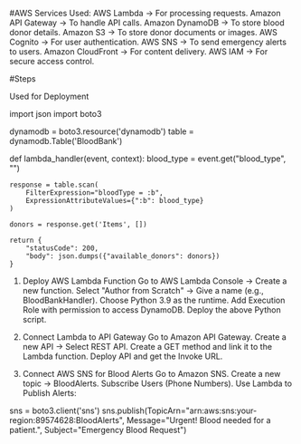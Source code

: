 #AWS Services Used:
AWS Lambda → For processing requests.
Amazon API Gateway → To handle API calls.
Amazon DynamoDB → To store blood donor details.
Amazon S3 → To store donor documents or images.
AWS Cognito → For user authentication.
AWS SNS → To send emergency alerts to users.
Amazon CloudFront → For content delivery.
AWS IAM → For secure access control.

#Steps

Used for Deployment

import json
import boto3

dynamodb = boto3.resource('dynamodb')
table = dynamodb.Table('BloodBank')

def lambda_handler(event, context):
    blood_type = event.get("blood_type", "")
    
   
    response = table.scan(
        FilterExpression="bloodType = :b",
        ExpressionAttributeValues={":b": blood_type}
    )

    donors = response.get('Items', [])
    
    return {
        "statusCode": 200,
        "body": json.dumps({"available_donors": donors})
    }



1. Deploy AWS Lambda Function
Go to AWS Lambda Console → Create a new function.
Select "Author from Scratch" → Give a name (e.g., BloodBankHandler).
Choose Python 3.9 as the runtime.
Add Execution Role with permission to access DynamoDB.
Deploy the above Python script.



2. Connect Lambda to API Gateway
Go to Amazon API Gateway.
Create a new API → Select REST API.
Create a GET method and link it to the Lambda function.
Deploy API and get the Invoke URL.


3. Connect AWS SNS for Blood Alerts
Go to Amazon SNS.
Create a new topic → BloodAlerts.
Subscribe Users (Phone Numbers).
Use Lambda to Publish Alerts:

sns = boto3.client('sns')
sns.publish(TopicArn="arn:aws:sns:your-region:89574628:BloodAlerts",
            Message="Urgent! Blood needed for a patient.",
            Subject="Emergency Blood Request")



